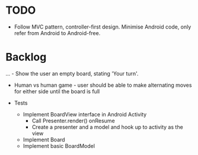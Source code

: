 TODO
====

- Follow MVC pattern, controller-first design. Minimise Android code, only refer from Android to Android-free.

Backlog
=======

... - Show the user an empty board, stating 'Your turn'.
- Human vs human game - user should be able to make alternating moves for either side until the board is full

- Tests
  - Implement BoardView interface in Android Activity
      - Call Presenter.render() onResume
      - Create a presenter and a model and hook up to activity as the view
  - Implement Board
  - Implement basic BoardModel

